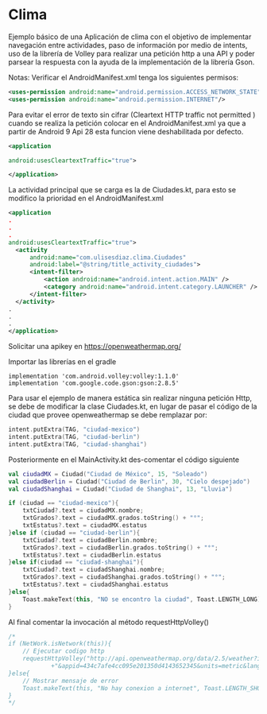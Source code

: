 # Clima
Ejemplo básico de una Aplicación de clima con el objetivo de implementar navegación entre actividades, paso de información por medio de intents, uso de la librería de Volley para realizar una petición http a una API y poder parsear la respuesta con la ayuda de la implementación de la librería Gson.

Notas:
Verificar el AndroidManifest.xml tenga los siguientes permisos:
```xml
<uses-permission android:name="android.permission.ACCESS_NETWORK_STATE" />
<uses-permission android:name="android.permission.INTERNET"/>
```
Para evitar el error de texto sin cifrar (Cleartext HTTP traffic not permitted
) cuando se realiza la petición colocar en el AndroidManifest.xml ya que a partir de Android  9 Api 28 esta funcion viene deshabilitada por defecto.
```xml
<application

android:usesCleartextTraffic="true">

</application>
```
La actividad principal que se carga es la de Ciudades.kt, para esto se modifico la prioridad en el AndroidManifest.xml 
```xml
<application
.
.
.
android:usesCleartextTraffic="true">
  <activity
      android:name="com.ulisesdiaz.clima.Ciudades"
      android:label="@string/title_activity_ciudades">
      <intent-filter>
          <action android:name="android.intent.action.MAIN" />
          <category android:name="android.intent.category.LAUNCHER" />
      </intent-filter>
  </activity>
.
.
.
</application>
```
Solicitar una apikey  en https://openweathermap.org/  

Importar las librerías en el gradle

```
implementation 'com.android.volley:volley:1.1.0'
implementation 'com.google.code.gson:gson:2.8.5'
```
Para usar el ejemplo de manera estática sin realizar ninguna petición Http, se debe de modificar la clase Ciudades.kt, en lugar de pasar el código de la ciudad que provee  openweathermap se debe remplazar por:

```kotlin
intent.putExtra(TAG, "ciudad-mexico")  
intent.putExtra(TAG, "ciudad-berlin") 
intent.putExtra(TAG, "ciudad-shanghai")
```
Posteriormente en el MainActivity.kt des-comentar el código siguiente

```kotlin
val ciudadMX = Ciudad("Ciudad de México", 15, "Soleado")
val ciudadBerlin = Ciudad("Ciudad de Berlin", 30, "Cielo despejado")
val ciudadShanghai = Ciudad("Ciudad de Shanghai", 13, "Lluvia")

if (ciudad == "ciudad-mexico"){
    txtCiudad?.text = ciudadMX.nombre;
    txtGrados?.text = ciudadMX.grados.toString() + "°";
    txtEstatus?.text = ciudadMX.estatus
}else if (ciudad == "ciudad-berlin"){
    txtCiudad?.text = ciudadBerlin.nombre;
    txtGrados?.text = ciudadBerlin.grados.toString() + "°";
    txtEstatus?.text = ciudadBerlin.estatus
}else if(ciudad == "ciudad-shanghai"){
    txtCiudad?.text = ciudadShanghai.nombre;
    txtGrados?.text = ciudadShanghai.grados.toString() + "°";
    txtEstatus?.text = ciudadShanghai.estatus
}else{
    Toast.makeText(this, "NO se encontro la ciudad", Toast.LENGTH_LONG)
}
```
Al final comentar la invocación al método requestHttpVolley()

```kotlin
/*
if (NetWork.isNetwork(this)){
    // Ejecutar codigo http
    requestHttpVolley("http://api.openweathermap.org/data/2.5/weather?id=" + ciudad
            +"&appid=434c7afe4cc095e201350d4143652345&units=metric&lang=es")
}else{
    // Mostrar mensaje de error
    Toast.makeText(this, "No hay conexion a internet", Toast.LENGTH_SHORT)
}
*/
```
